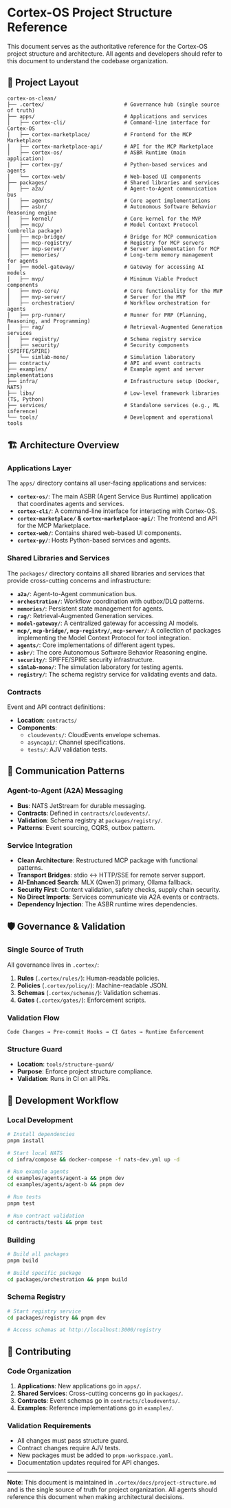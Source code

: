 # Cortex-OS Project Structure Reference

This document serves as the authoritative reference for the Cortex-OS project structure and architecture. All agents and developers should refer to this document to understand the codebase organization.

## 📁 Project Layout

```text
cortex-os-clean/
├── .cortex/                          # Governance hub (single source of truth)
├── apps/                             # Applications and services
│   ├── cortex-cli/                   # Command-line interface for Cortex-OS
│   ├── cortex-marketplace/           # Frontend for the MCP Marketplace
│   ├── cortex-marketplace-api/       # API for the MCP Marketplace
│   ├── cortex-os/                    # ASBR Runtime (main application)
│   ├── cortex-py/                    # Python-based services and agents
│   └── cortex-web/                   # Web-based UI components
├── packages/                         # Shared libraries and services
│   ├── a2a/                          # Agent-to-Agent communication bus
│   ├── agents/                       # Core agent implementations
│   ├── asbr/                         # Autonomous Software Behavior Reasoning engine
│   ├── kernel/                       # Core kernel for the MVP
│   ├── mcp/                          # Model Context Protocol (umbrella package)
│   ├── mcp-bridge/                   # Bridge for MCP communication
│   ├── mcp-registry/                 # Registry for MCP servers
│   ├── mcp-server/                   # Server implementation for MCP
│   ├── memories/                     # Long-term memory management for agents
│   ├── model-gateway/                # Gateway for accessing AI models
│   ├── mvp/                          # Minimum Viable Product components
│   ├── mvp-core/                     # Core functionality for the MVP
│   ├── mvp-server/                   # Server for the MVP
│   ├── orchestration/                # Workflow orchestration for agents
│   ├── prp-runner/                   # Runner for PRP (Planning, Reasoning, and Programming)
│   ├── rag/                          # Retrieval-Augmented Generation services
│   ├── registry/                     # Schema registry service
│   ├── security/                     # Security components (SPIFFE/SPIRE)
│   └── simlab-mono/                  # Simulation laboratory
├── contracts/                        # API and event contracts
├── examples/                         # Example agent and server implementations
├── infra/                            # Infrastructure setup (Docker, NATS)
├── libs/                             # Low-level framework libraries (TS, Python)
├── services/                         # Standalone services (e.g., ML inference)
└── tools/                            # Development and operational tools
```

## 🏗️ Architecture Overview

### Applications Layer

The `apps/` directory contains all user-facing applications and services:

- **`cortex-os/`**: The main ASBR (Agent Service Bus Runtime) application that coordinates agents and services.
- **`cortex-cli/`**: A command-line interface for interacting with Cortex-OS.
- **`cortex-marketplace/` & `cortex-marketplace-api/`**: The frontend and API for the MCP Marketplace.
- **`cortex-web/`**: Contains shared web-based UI components.
- **`cortex-py/`**: Hosts Python-based services and agents.

### Shared Libraries and Services

The `packages/` directory contains all shared libraries and services that provide cross-cutting concerns and infrastructure:

- **`a2a/`**: Agent-to-Agent communication bus.
- **`orchestration/`**: Workflow coordination with outbox/DLQ patterns.
- **`memories/`**: Persistent state management for agents.
- **`rag/`**: Retrieval-Augmented Generation services.
- **`model-gateway/`**: A centralized gateway for accessing AI models.
- **`mcp/`, `mcp-bridge/`, `mcp-registry/`, `mcp-server/`**: A collection of packages implementing the Model Context Protocol for tool integration.
- **`agents/`**: Core implementations of different agent types.
- **`asbr/`**: The core Autonomous Software Behavior Reasoning engine.
- **`security/`**: SPIFFE/SPIRE security infrastructure.
- **`simlab-mono/`**: The simulation laboratory for testing agents.
- **`registry/`**: The schema registry service for validating events and data.

### Contracts

Event and API contract definitions:

- **Location**: `contracts/`
- **Components**:
  - `cloudevents/`: CloudEvents envelope schemas.
  - `asyncapi/`: Channel specifications.
  - `tests/`: AJV validation tests.

## 🔄 Communication Patterns

### Agent-to-Agent (A2A) Messaging

- **Bus**: NATS JetStream for durable messaging.
- **Contracts**: Defined in `contracts/cloudevents/`.
- **Validation**: Schema registry at `packages/registry/`.
- **Patterns**: Event sourcing, CQRS, outbox pattern.

### Service Integration

- **Clean Architecture**: Restructured MCP package with functional patterns.
- **Transport Bridges**: stdio ↔ HTTP/SSE for remote server support.
- **AI-Enhanced Search**: MLX (Qwen3) primary, Ollama fallback.
- **Security First**: Content validation, safety checks, supply chain security.
- **No Direct Imports**: Services communicate via A2A events or contracts.
- **Dependency Injection**: The ASBR runtime wires dependencies.

## 🛡️ Governance & Validation

### Single Source of Truth

All governance lives in `.cortex/`:

1. **Rules** (`.cortex/rules/`): Human-readable policies.
2. **Policies** (`.cortex/policy/`): Machine-readable JSON.
3. **Schemas** (`.cortex/schemas/`): Validation schemas.
4. **Gates** (`.cortex/gates/`): Enforcement scripts.

### Validation Flow

```text
Code Changes → Pre-commit Hooks → CI Gates → Runtime Enforcement
```

### Structure Guard

- **Location**: `tools/structure-guard/`
- **Purpose**: Enforce project structure compliance.
- **Validation**: Runs in CI on all PRs.

## 🚀 Development Workflow

### Local Development

```bash
# Install dependencies
pnpm install

# Start local NATS
cd infra/compose && docker-compose -f nats-dev.yml up -d

# Run example agents
cd examples/agents/agent-a && pnpm dev
cd examples/agents/agent-b && pnpm dev

# Run tests
pnpm test

# Run contract validation
cd contracts/tests && pnpm test
```

### Building

```bash
# Build all packages
pnpm build

# Build specific package
cd packages/orchestration && pnpm build
```

### Schema Registry

```bash
# Start registry service
cd packages/registry && pnpm dev

# Access schemas at http://localhost:3000/registry
```

## 🤝 Contributing

### Code Organization

1. **Applications**: New applications go in `apps/`.
2. **Shared Services**: Cross-cutting concerns go in `packages/`.
3. **Contracts**: Event schemas go in `contracts/cloudevents/`.
4. **Examples**: Reference implementations go in `examples/`.

### Validation Requirements

- All changes must pass structure guard.
- Contract changes require AJV tests.
- New packages must be added to `pnpm-workspace.yaml`.
- Documentation updates required for API changes.

---

**Note**: This document is maintained in `.cortex/docs/project-structure.md` and is the single source of truth for project organization. All agents should reference this document when making architectural decisions.
